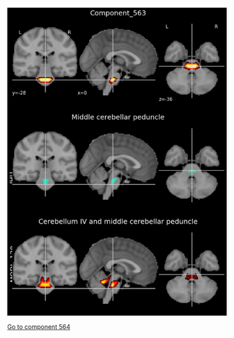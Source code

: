 


![563](preliminary/563.jpg "Component 563")

[Go to component 564](https://parietal-inria.github.io/MODL_atlas/1024/564 "Component 564")